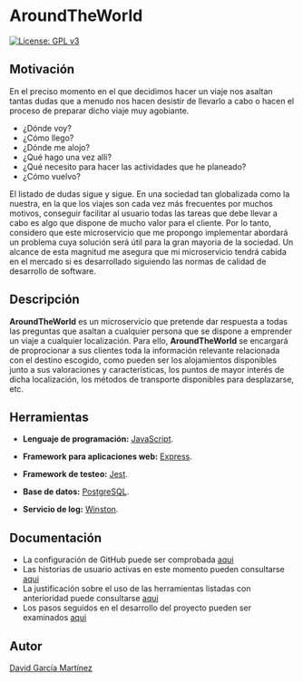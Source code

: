 # AroundTheWorld
[![License: GPL v3](https://img.shields.io/badge/License-GPLv3-blue.svg)](https://www.gnu.org/licenses/gpl-3.0)

## Motivación
En el preciso momento en el que decidimos hacer un viaje nos asaltan tantas dudas que a menudo nos hacen desistir de llevarlo a cabo o hacen el proceso de preparar dicho viaje muy agobiante. 

- ¿Dónde voy? 
- ¿Cómo llego? 
- ¿Dónde me alojo? 
- ¿Qué hago una vez alli? 
- ¿Qué necesito para hacer las actividades que he planeado? 
- ¿Cómo vuelvo?

El listado de dudas sigue y sigue. En una sociedad tan globalizada como la nuestra, en la que los viajes son cada vez más frecuentes por muchos motivos, conseguir facilitar al usuario todas las tareas que debe llevar a cabo es algo que dispone de mucho valor para el cliente. Por lo tanto, considero que este microservicio que me propongo implementar abordará un problema cuya solución será útil para la gran mayoria de la sociedad. Un alcance de esta magnitud me asegura que mi microservicio tendrá cabida en el mercado si es desarrollado siguiendo las normas de calidad de desarrollo de software.

## Descripción
**AroundTheWorld** es un microservicio que pretende dar respuesta a todas las preguntas que asaltan a cualquier persona que se dispone a emprender un viaje a cualquier localización. Para ello, **AroundTheWorld** se encargará de proprocionar a sus clientes toda la información relevante relacionada con el destino escogido, como pueden ser los alojamientos disponibles junto a sus valoraciones y características, los puntos de mayor interés de dicha localización, los métodos de transporte disponibles para desplazarse, etc.

## Herramientas
- **Lenguaje de programación:** [JavaScript](https://www.javascript.com/).

- **Framework para aplicaciones web:** [Express](https://expressjs.com/es/). 

- **Framework de testeo:** [Jest](https://jestjs.io/).

- **Base de datos:** [PostgreSQL](https://www.postgresql.org/).

- **Servicio de log:** [Winston](https://github.com/winstonjs/winston).

## Documentación
- La configuración de GitHub puede ser comprobada [aqui](documentos/configGit.md)
- Las historias de usuario activas en este momento pueden consultarse [aqui](https://github.com/Davidspace/AroundTheWorld/issues?q=is%3Aopen+is%3Aissue+label%3Auser-stories)
- La justificación sobre el uso de las herramientas listadas con anterioridad puede consultarse [aqui](https://github.com/Davidspace/AroundTheWorld/blob/master/docs/herramientas.md)
- Los pasos seguidos en el desarrollo del proyecto pueden ser examinados [aqui](https://github.com/Davidspace/AroundTheWorld/blob/master/docs/pasos.md)

## Autor
[David García Martínez](https://github.com/Davidspace)
